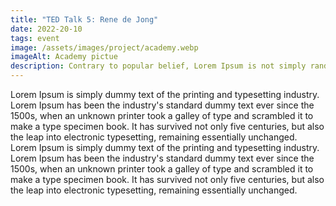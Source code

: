 ```yaml
---
title: "TED Talk 5: Rene de Jong"
date: 2022-20-10
tags: event
image: /assets/images/project/academy.webp
imageAlt: Academy pictue
description: Contrary to popular belief, Lorem Ipsum is not simply random text. It has roots in a piece of classical Latin literature
---
```


Lorem Ipsum is simply dummy text of the printing and typesetting industry. Lorem Ipsum has been the industry's standard
dummy text ever since the 1500s, when an unknown printer took a galley of type and scrambled it to make a type specimen
book. It has survived not only five centuries, but also the leap into electronic typesetting, remaining essentially
unchanged. Lorem Ipsum is simply dummy text of the printing and typesetting industry. Lorem Ipsum has been the
industry's standard dummy text ever since the 1500s, when an unknown printer took a galley of type and scrambled it to
make a type specimen book. It has survived not only five centuries, but also the leap into electronic typesetting,
remaining essentially unchanged.
